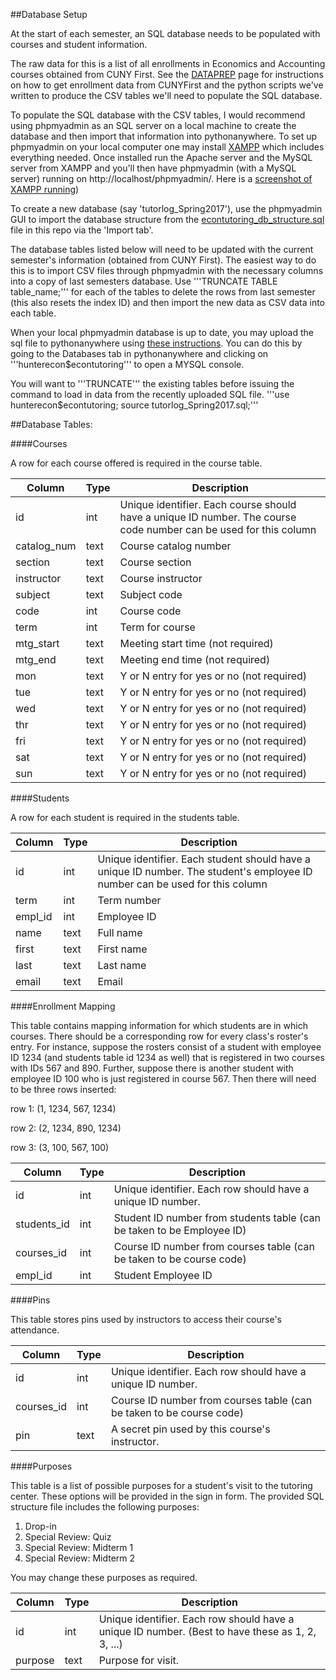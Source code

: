##Database Setup

At the start of each semester, an SQL database needs to be populated with courses and student information.

The raw data for this is a list of all enrollments in Economics and Accounting courses obtained from CUNY First.  See the [DATAPREP](DATAPREP.md) page for instructions on how to get enrollment data from CUNYFirst and the python scripts we've written to produce the CSV tables we'll need to populate the SQL database.

To populate the SQL database with the CSV tables, I would recommend using phpmyadmin as an SQL server on a local machine to create the database and then import that information into pythonanywhere. To set up phpmyadmin on your local computer one may install [XAMPP](https://www.apachefriends.org/index.html) which includes everything needed.  Once installed run the Apache server and the MySQL server from XAMPP and you'll then have phpmyadmin (with a MySQL server) running on http://localhost/phpmyadmin/.  Here is a [screenshot of XAMPP running](images/XAMPP.png))

To create a new database (say 'tutorlog_Spring2017'), use the phpmyadmin GUI to import the database structure from the [econtutoring_db_structure.sql](econtutoring_db_structure.sql) file in this repo via the 'Import tab'.

The database tables listed below will need to be updated with the current semester's information (obtained from CUNY First). The easiest way to do this is to import CSV files through phpmyadmin with the necessary columns into a copy of last semesters database.  Use '''TRUNCATE TABLE table_name;''' for each of the tables to delete the rows from last semester (this also resets the index ID) and then import the new data as CSV data into each table.

When your local phpmyadmin database is up to date, you may upload the sql file to pythonanywhere using [these instructions](https://help.pythonanywhere.com/pages/ImportingYourLocalDatabaseToPythonAnywhere/). You can do this by going to the Databases tab in pythonanywhere and clicking on '''hunterecon$econtutoring''' to open a MYSQL console.  

You will want to '''TRUNCATE''' the existing tables before issuing the command to load in data from the recently uploaded SQL file.
'''use hunterecon$econtutoring; source tutorlog_Spring2017.sql;'''

##Database Tables:


####Courses

A row for each course offered is required in the course table.

| Column | Type | Description |
|---|---|---|
|id| int | Unique identifier. Each course should have a unique ID number. The course code number can be used for this column|
|catalog_num | text | Course catalog number |
|section| text | Course section |
|instructor | text | Course instructor |
|subject | text | Subject code |
|code | int | Course code |
|term | int | Term for course |
|mtg_start | text | Meeting start time (not required) |
|mtg_end | text | Meeting end time (not required) |
|mon | text | Y or N entry for yes or no (not required)|
|tue | text | Y or N entry for yes or no (not required)|
|wed | text | Y or N entry for yes or no (not required)|
|thr | text | Y or N entry for yes or no (not required)|
|fri | text | Y or N entry for yes or no (not required)|
|sat | text | Y or N entry for yes or no (not required)|
|sun | text | Y or N entry for yes or no (not required)|



####Students

A row for each student is required in the students table.

| Column | Type | Description |
|---|---|---|
|id| int | Unique identifier. Each student should have a unique ID number. The student's employee ID number can be used for this column|
|term | int | Term number |
|empl_id| int | Employee ID |
|name | text | Full name |
|first | text | First name |
|last | text | Last name |
|email | text | Email |


####Enrollment Mapping

This table contains mapping information for which students are in which courses. There should be a corresponding row for every class's roster's entry. For instance, suppose the rosters consist of a student with employee ID 1234 (and students table id 1234 as well) that is registered in two courses with IDs 567 and 890. Further, suppose there is another student with employee ID 100 who is just registered in course 567. Then there will need to be three rows inserted:

row 1: (1, 1234, 567, 1234)

row 2: (2, 1234, 890, 1234)

row 3: (3, 100, 567, 100)


| Column | Type | Description |
|---|---|---|
|id| int | Unique identifier. Each row should have a unique ID number. |
|students_id| int | Student ID number from students table (can be taken to be Employee ID) |
|courses_id| int | Course ID number from courses table (can be taken to be course code)|
|empl_id | int | Student Employee ID |


####Pins

This table stores pins used by instructors to access their course's attendance.

| Column | Type | Description |
|---|---|---|
|id| int | Unique identifier. Each row should have a unique ID number. |
|courses_id| int | Course ID number from courses table (can be taken to be course code)|
|pin | text | A secret pin used by this course's instructor.  |


####Purposes

This table is a list of possible purposes for a student's visit to the tutoring center. These options will be provided in the sign in form. The provided SQL structure file includes the following purposes:
1. Drop-in
2. Special Review: Quiz
3. Special Review: Midterm 1
4. Special Review: Midterm 2

You may change these purposes as required.

| Column | Type | Description |
|---|---|---|
|id| int | Unique identifier. Each row should have a unique ID number. (Best to have these as 1, 2, 3, ...) |
|purpose | text | Purpose for visit.  |
